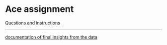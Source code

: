 # Ace assignment

[Questions and instructions](https://github.com/Zinwaiyan274/Ace-assignment/files/9155466/PreScreen_DSAI_r3.pdf)
___
[documentation of final insights from the data ](https://docs.google.com/document/d/1UensMBB-UvfDT_5kMSoyp7Ei2O8j65actX6AbKSbU6s/edit?usp=sharing)

